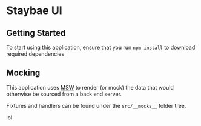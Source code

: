 # Staybae UI

## Getting Started

To start using this application, ensure that you run `npm install` to download required dependencies

## Mocking

This application uses [MSW](https://mswjs.io/) to render (or mock) the data that would otherwise be sourced from a back end server.

Fixtures and handlers can be found under the `src/__mocks__` folder tree.

lol